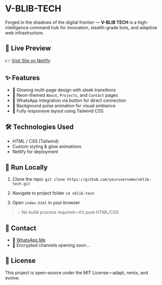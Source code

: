# V-BLIB-TECH
Forged in the shadows of the digital frontier — **V-BLIB TECH** is a high-intelligence command hub for innovation, stealth-grade bots, and adaptive web infrastructure.

## 🔗 Live Preview
👉 [Visit Site on Netlify](https://v-blib-tech.netlify.app)

## ✨ Features
- 🔹 Glowing multi-page design with sleek transitions
- 🔹 Neon-themed `About`, `Projects`, and `Contact` pages
- 🔹 WhatsApp integration via button for direct connection
- 🔹 Background pulse animation for visual ambiance
- 🔹 Fully responsive layout using Tailwind CSS

## 🛠️ Technologies Used
- HTML / CSS (Tailwind)
- Custom styling & glow animations
- Netlify for deployment

## 🚀 Run Locally
1. Clone the repo:
   `git clone https://github.com/yourusername/vblib-tech.git`

2. Navigate to project folder
   `cd vblib-tech`

3. Open `index.html` in your browser

> 💡 No build process required—it’s pure HTML/CSS

## 💬 Contact
- 📱 [WhatsApp Me](https://wa.me/254705691318?text=hello+V-BLIB+TECH)
- 📧 Encrypted channels opening soon...

## 🧠 License
This project is open-source under the MIT License—adapt, remix, and evolve.
